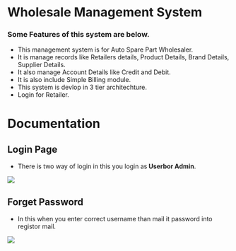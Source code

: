 # Wholesale Management System
<link rel="stylesheet" href="https://maxcdn.bootstrapcdn.com/bootstrap/4.0.0/css/bootstrap.min.css" >
<h3> Some Features of this system are below.</h3>

 <ul>
         <li>This management system is for Auto Spare Part Wholesaler.</li>
         <li>It is manage records like Retailers details, Product Details, Brand Details, Supplier Details.</li>
         <li>It also manage Account Details like Credit and Debit.</li>
         <li>It is also include Simple Billing module.</li>
         <li>This system is devlop in 3 tier architechture.</li>
         <li>Login for Retailer.</li>
 </ul>

# Documentation
<h2>Login Page </h2><ul>
<li> There is two way of login in this you login as<b> Userbor Admin</b>.</li></ul>
<img src="https://github.com/RishitKundariya/WholeSaleManagementSystem/blob/main/Image/login.png" class="img-fluid">
       <h2> Forget Password </h2>
       <ul>
       <li> In this when you enter correct username than mail it password into registor mail.</li>
       </ul>
<img src="https://github.com/RishitKundariya/WholeSaleManagementSystem/blob/main/Image/forget_Password.png" class="img-fluid">       
       
